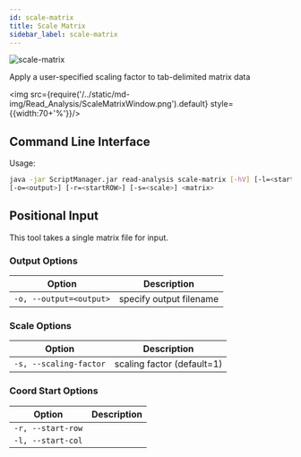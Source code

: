```yaml
---
id: scale-matrix
title: Scale Matrix
sidebar_label: scale-matrix
---
```


![scale-matrix](/../static/icons/Read_Analysis/ScaleMatrix_square.svg)

Apply a user-specified scaling factor to tab-delimited matrix data

<img src={require('/../static/md-img/Read_Analysis/ScaleMatrixWindow.png').default} style={{width:70+'%'}}/> 

## Command Line Interface

Usage:
```bash
java -jar ScriptManager.jar read-analysis scale-matrix [-hV] [-l=<startCOL>]
[-o=<output>] [-r=<startROW>] [-s=<scale>] <matrix>
```

## Positional Input

This tool takes a single matrix file for input.


### Output Options

| Option | Description |
| ------ | ----------- |
| `-o, --output=<output>` | specify output filename |



### Scale Options

| Option | Description |
| ------ | ----------- |
| `-s, --scaling-factor` | scaling factor (default=1) |




### Coord Start Options

| Option | Description |
| ------ | ----------- |
| `-r, --start-row` |  |
| `-l, --start-col` |  |

[file-format]:file-formats.md
